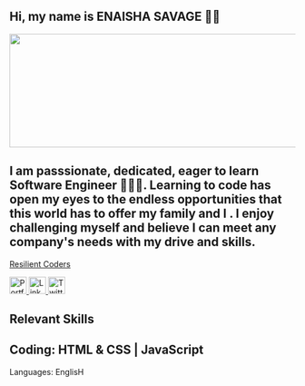 ## Hi, my name is ENAISHA SAVAGE 👋🏾


<img src="https://user-images.githubusercontent.com/89624071/133649912-de49877d-dda5-4d45-bcfb-1ba36dff9f7a.png" width="950" height="200"> 

## I am passsionate, dedicated, eager to learn Software Engineer 👩🏾‍💻. Learning to code has open my eyes to the endless opportunities that this world has to offer my family and I . I enjoy challenging myself and believe I can meet any company's needs with my drive and skills.
 <a href="https://resilientcoders.org">Resilient Coders</a>
<p></p>

<p></p>
<!-- See more on <a href="https://eswebpage.netlify.app">my portolio</a>! -->
  <p></p>
  <p align="left">
	<a target="_blank" href="https://eswebpage.netlify.app">
	  <img src="https://raw.githubusercontent.com/cafloyd/cafloyd/master/images/branded-link.png" width="30px;" alt="Portfolio Site" />
	</a>
	<a target="_blank" href="https://www.linkedin.com/in/enaisha-savage-34830451/">
	  <img src="https://raw.githubusercontent.com/cafloyd/cafloyd/master/images/branded-linkedin.png" width="30px;" alt="LinkedIn" />
	</a>
	<a target="_blank" href="https://twitter.com/EnaishaS">
	  <img src="https://raw.githubusercontent.com/cafloyd/cafloyd/master/images/branded-twitter.png" width="30px;" alt="Twitter" />
	</a>
  </p>  

## Relevant Skills 

## Coding: HTML & CSS | JavaScript 


Languages: EnglisH

